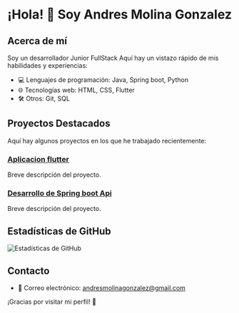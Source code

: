 # ¡Hola! 👋 Soy Andres Molina Gonzalez

## Acerca de mí
Soy un desarrollador Junior FullStack Aquí hay un vistazo rápido de mis habilidades y experiencias:

- 💻 Lenguajes de programación: Java, Spring boot, Python
- 🌐 Tecnologías web: HTML, CSS, Flutter
- 🛠️ Otros: Git, SQL

## Proyectos Destacados
Aquí hay algunos proyectos en los que he trabajado recientemente:

### [Aplicacion flutter](enlace-al-proyecto-1)
Breve descripción del proyecto.

### [Desarrollo de Spring boot Api](enlace-al-proyecto-2)
Breve descripción del proyecto.

## Estadísticas de GitHub
![Estadísticas de GitHub](https://github-readme-stats.vercel.app/api?username=tu-usuario&show_icons=true&theme=radical)

## Contacto
- 📧 Correo electrónico: andresmolinagonzalez@gmail.com

¡Gracias por visitar mi perfil! 👀
<!--
**AndriuuU/AndriuuU** is a ✨ _special_ ✨ repository because its `README.md` (this file) appears on your GitHub profile.

Here are some ideas to get you started:

- 🔭 I’m currently working on ...
- 🌱 I’m currently learning ...
- 👯 I’m looking to collaborate on ...
- 🤔 I’m looking for help with ...
- 💬 Ask me about ...
- 📫 How to reach me: ...
- 😄 Pronouns: ...
- ⚡ Fun fact: ...
-->
